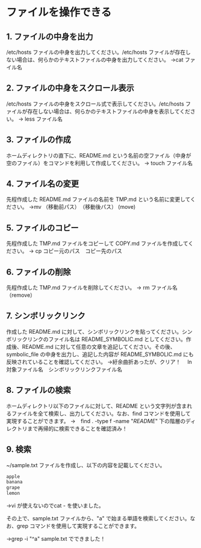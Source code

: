 # ファイルを操作できる

## 1. ファイルの中身を出力

/etc/hosts ファイルの中身を出力してください。/etc/hosts ファイルが存在しない場合は、何らかのテキストファイルの中身を出力してください。
→cat ファイル名

## 2. ファイルの中身をスクロール表示

/etc/hosts ファイルの中身をスクロール式で表示してください。/etc/hosts ファイルが存在しない場合は、何らかのテキストファイルの中身を表示してください。
→ less ファイル名

## 3. ファイルの作成

ホームディレクトリの直下に、README.md という名前の空ファイル（中身が空のファイル）をコマンドを利用して作成してください。
→ touch ファイル名

## 4. ファイル名の変更

先程作成した README.md ファイルの名前を TMP.md という名前に変更してください。
→mv （移動前パス）　（移動後パス）
(move)


## 5. ファイルのコピー

先程作成した TMP.md ファイルをコピーして COPY.md ファイルを作成してください。
→ cp コピー元のパス　コピー先のパス

## 6. ファイルの削除

先程作成した TMP.md ファイルを削除してください。
→ rm ファイル名
（remove）

## 7. シンボリックリンク

作成した README.md に対して、シンボリックリンクを貼ってください。シンボリックリンクのファイル名は README_SYMBOLIC.md としてください。作成後、README.md に対して任意の文章を追記してください。その後、symbolic_file の中身を出力し、追記した内容が README_SYMBOLIC.md にも反映されていることを確認してください。
→紆余曲折あったが、クリア！
　ln 対象ファイル名　シンボリックリンクファイル名

## 8. ファイルの検索

ホームディレクトリ以下のファイルに対して、README という文字列が含まれるファイルを全て検索し、出力してください。なお、find コマンドを使用して実現することができます。
→　find . -type f -name "*README*"
下の階層のディレクトリまで再帰的に検索できることを確認済み！


## 9. 検索

~/sample.txt ファイルを作成し、以下の内容を記載してください。

```bash
apple
banana
grape
lemon
```
→vi が使えないのでcat - を使いました。

その上で、sample.txt ファイルから、"a" で始まる単語を検索してください。なお、grep コマンドを使用して実現することができます。

→grep -i "^a" sample.txt
でできました！
